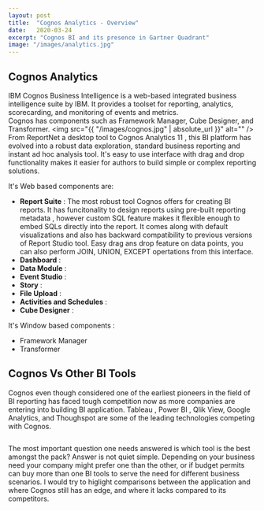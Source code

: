 ```yaml
---
layout: post
title:  "Cognos Analytics - Overview"
date:   2020-03-24
excerpt: "Cognos BI and its presence in Gartner Quadrant"
image: "/images/analytics.jpg"
---
```


## Cognos Analytics

IBM Cognos Business Intelligence is a web-based integrated business intelligence suite by IBM. 
It provides a toolset for reporting, analytics, scorecarding, and monitoring of events and metrics.  
Cognos has components such as Framework Manager, Cube Designer, and Transformer.
<span class="image left"><img src="{{ "/images/cognos.jpg" | absolute_url }}" alt="" /></span>
From ReportNet a desktop tool to Cognos Analytics 11 , this BI platform has evolved into a robust data exploration, standard business reporting and instant ad hoc analysis tool. It's easy to use interface with drag and drop functionality makes it easier for authors to build simple or complex reporting solutions.

It's Web based components are:
- <b>Report Suite</b> : The most robust tool Cognos offers for creating BI reports. It has funcitonality to design reports using pre-built reporting metadata , however custom SQL feature makes it flexible enough to embed SQLs directly into the report. It comes along with default visualizations and also has backward compatibility to previous versions of Report Studio tool. Easy drag ans drop feature on data points, you can also perform JOIN, UNION, EXCEPT opertations from this interface.
- <b>Dashboard</b> : 
- <b>Data Module</b> : 
- <b>Event Studio</b> : 
- <b>Story</b> : 
- <b>File Upload</b> : 
- <b>Activities and Schedules</b> : 
- <b>Cube Designer</b> : 

It's Window based components :
- Framework Manager
- Transformer

## Cognos Vs Other BI Tools
<p>Cognos even though considered one of the earliest pioneers in the field of BI reporting has faced tough competition now as more companies are entering into building BI application. Tableau , Power BI , Qlik View, Google Analytics, and Thoughspot are some of the leading technologies competing with Cognos. </p>
<div class="box alt">
    <div class="row 50% uniform">
        <div class="4u"><span class="image fit"><img src="{{ "/images/cognos.jpg" | absolute_url }}" alt="" /></span></div>
        <div class="4u"><span class="image fit"><img src="{{ "/images/powerbi.png" | absolute_url }}" alt="" /></span></div>
        <div class="4u"><span class="image fit"><img src="{{ "/images/thoughtspot.png" | absolute_url }}" alt="" /></span></div>
        <div class="4u"><span class="image fit"><img src="{{ "/images/googleanalytics.png" | absolute_url }}" alt="" /></span></div>
        <div class="4u$"><span class="image fit"><img src="{{ "/images/tableau.png" | absolute_url }}" alt="" /></span></div>
        <!-- Break -->
    </div>
</div>
<p>The most important question one needs answered is which tool is the best amongst the pack? Answer is not quiet simple. Depending on your business need your company might prefer one than the other, or if budget permits can buy more than one BI tools to serve the need for different business scenarios. I would try to higlight comparisons between the application and where Cognos still has an edge, and where it lacks compared to its competitors.</p>


